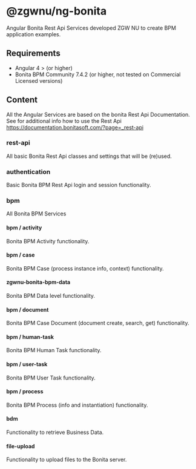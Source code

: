 # @zgwnu/ng-bonita
Angular Bonita Rest Api Services developed ZGW NU to create BPM application examples. 

## Requirements
* Angular 4 > (or higher)
* Bonita BPM Community 7.4.2 (or higher, not tested on Commercial Licensed versions)

## Content
All the Angular Services are based on the bonita Rest Api Documentation. See for additional info how to use the Rest Api https://documentation.bonitasoft.com/?page=_rest-api

### rest-api
All basic Bonita Rest Api classes and settings that will be (re)used.
### authentication
Basic Bonita BPM Rest Api login and session functionality.
### bpm
All Bonita BPM Services
#### bpm / activity
Bonita BPM Activity functionality.
#### bpm / case
Bonita BPM Case (process instance info, context) functionality.
#### zgwnu-bonita-bpm-data
Bonita BPM Data level functionality.
#### bpm / document
Bonita BPM Case Document (document create, search, get) functionality.
#### bpm / human-task
Bonita BPM Human Task functionality.
#### bpm / user-task
Bonita BPM User Task functionality.
#### bpm / process
Bonita BPM Process (info and instantiation) functionality.
#### bdm
Functionality to retrieve Business Data.
#### file-upload
Functionality to upload files to the Bonita server.
